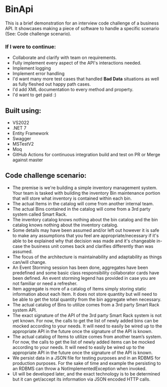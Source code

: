 # BinApi

This is a brief demonstration for an interview code challenge of a business API.  It showcases making a piece of software to handle a specific scenario (See: Code challenge scenario).

### If I were to continue:
- Collaborate and clarify with team on requirements.
- Fully implement every aspect of the API's interactions needed.
- Implement logging
- Implement error handling
- I'd want many more test cases that handled **Bad Data** situations as well as fully fleshed out happy path cases.
- I'd add XML documentation to every method and property.
- I'd want to get paid :)

## Built using:
- VS2022
- .NET 7
- Entity Framework
- Swagger
- MSTestV2
- Moq
- GitHub Actions for continuous integration build and test on PR or Merge against master

## Code challenge scenario:
- The premise is we're building a simple inventory management system. Your team is tasked
with building the inventory Bin maintenance portion that will store what inventory is contained
within each bin.
- The actual Items in the catalog will come from another internal team.
- The actual Bins contained in the catalog will come from a 3rd party system called Smart Rack.
- The inventory catalog knows nothing about the bin catalog and the bin catalog knows nothing
about the inventory catalog.
- Some details may have been assumed and/or left out however it is safe to make any
assumptions that you feel are appropriate/necessary if it's able to be explained why that decision
was made and it's changeable in-case the business unit comes back and clarifies differently than
was assumed.
- The focus of the architecture is maintainability and adaptability as things can/will change.
- An Event Storming session has been done, aggregates have been predefined and some basic
class responsibility collaborator cards have been defined. An event storming legend has
provided in case you are not familiar or need a refresher.
- Item aggregate is more of a catalog of Items simply storing static information about each Item.
It does not store quantity but will need to be able to get the total quantity from the bin aggregate
when necessary.
- The actual catalog of Bins to utilize comes from a 3rd party Smart Rack system API.
- The exact signature of the API of the 3rd party Smart Rack system is not yet known. For now,
the calls to get the list of newly added bins can be mocked according to your needs. It will need
to easily be wired up to the appropriate API in the future once the signature of the API is known.
- The actual catalog of Items to utilize comes from another team’s system. For now, the calls to
get the list of newly added items can be mocked according to your needs. It will need to easily be
wired up to the appropriate API in the future once the signature of the API is known.
- We persist data in a JSON file for testing purposes and in an RDBMS for production purposes.
For the sake of time and example the persisting to an RDBMS can throw a
NotImplementedException when invoked.
- UI will be developed later, and the exact technology is to be determined but it can get/accept its
information via JSON encoded HTTP calls.
